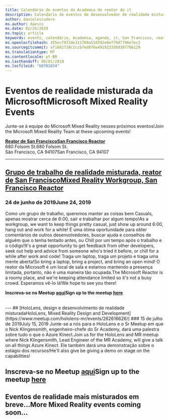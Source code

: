 ```yaml
---
title: Calendário de eventos da Academia de reator do it
description: Calendário de eventos de desenvolvedor de realidade misturada no reator em São Francisco.
author: danielescudero
ms.author: daescu
ms.date: 02/24/2019
ms.topic: article
keywords: evento, calendário, Academia, agenda, it, San Francisco, reator
ms.openlocfilehash: 355ecf972de313769a55d592e0ef79d7796e7ec2
ms.sourcegitcommit: af1602710c1ccb7ed870a491923350d387706129
ms.translationtype: MT
ms.contentlocale: pt-BR
ms.lasthandoff: 08/01/2019
ms.locfileid: "68701834"
---
```

# <a name="microsoft-mixed-reality-events"></a><span data-ttu-id="47381-104">Eventos de realidade misturada da Microsoft</span><span class="sxs-lookup"><span data-stu-id="47381-104">Microsoft Mixed Reality Events</span></span>

<span data-ttu-id="47381-105">Junte-se à equipe do Microsoft Mixed Reality nesses próximos eventos!</span><span class="sxs-lookup"><span data-stu-id="47381-105">Join the Microsoft Mixed Reality Team at these upcoming events!</span></span>

<span data-ttu-id="47381-106">**[Reator de San Francisco](https://developer.microsoft.com/reactor/#ReactorSF)**</span><span class="sxs-lookup"><span data-stu-id="47381-106">**[San Francisco Reactor](https://developer.microsoft.com/reactor/#ReactorSF)**</span></span><br>
<span data-ttu-id="47381-107">680 Folsom St.</span><span class="sxs-lookup"><span data-stu-id="47381-107">680 Folsom St.</span></span><br>
<span data-ttu-id="47381-108">São Francisco, CA 94107</span><span class="sxs-lookup"><span data-stu-id="47381-108">San Francisco, CA 94107</span></span>


---
## <a name="mixed-reality-workgroup-san-francisco-reactorhttpsemea01safelinksprotectionoutlookcomurlhttps3a2f2fwwwmeetupcom2fhololens-mr2fdata027c017cdaescu40microsoftcom7ca8ddee063b7949a9992308d6903e62b07c72f988bf86f141af91ab2d7cd011db477c17c07c636854994961124360sdataymnaaiwvxij700mo9gj2boz4w82bgkdjdhijhytfczcfu3dreserved0"></a>[<span data-ttu-id="47381-109">Grupo de trabalho de realidade misturada, reator de San Francisco</span><span class="sxs-lookup"><span data-stu-id="47381-109">Mixed Reality Workgroup, San Francisco Reactor</span></span>](https://emea01.safelinks.protection.outlook.com/?url=https%3A%2F%2Fwww.meetup.com%2Fhololens-mr%2F&data=02%7C01%7Cdaescu%40microsoft.com%7Ca8ddee063b7949a9992308d6903e62b0%7C72f988bf86f141af91ab2d7cd011db47%7C1%7C0%7C636854994961124360&sdata=YmnAAiWVxIJ700mO9gj%2BOz4W8%2BgKDjDhiJhYtfCzCFU%3D&reserved=0)
### <a name="june-24-2019"></a><span data-ttu-id="47381-110">24 de junho de 2019</span><span class="sxs-lookup"><span data-stu-id="47381-110">June 24, 2019</span></span>
<span data-ttu-id="47381-111">Como um grupo de trabalho, queremos manter as coisas bem Casuals, apenas mostrar cerca de 6:00, sair e trabalhar por algum tempo!</span><span class="sxs-lookup"><span data-stu-id="47381-111">As a workgroup, we want to keep things pretty casual, just show up around 6:00, hang out and work for a while!</span></span> <span data-ttu-id="47381-112">É uma ótima oportunidade para obter comentários de outros desenvolvedores, buscar ajuda e conselhos de alguém que o tenha tentado antes, ou Chill por um tempo após o trabalho e o código!</span><span class="sxs-lookup"><span data-stu-id="47381-112">It's a great opportunity to get feedback from other developers, seek out help and advice from someone who's tried it before, or chill for a while after work and code!</span></span> <span data-ttu-id="47381-113">Traga um laptop, traga um projeto e traga uma mente aberta!</span><span class="sxs-lookup"><span data-stu-id="47381-113">So bring a laptop, bring a project, and bring an open mind!</span></span> <span data-ttu-id="47381-114">O reator da Microsoft é um local de sala e estamos mantendo a presença limitada, portanto, não é uma maneira tão ocupada.</span><span class="sxs-lookup"><span data-stu-id="47381-114">The Microsoft Reactor is a roomy place, and we're keeping attendance limited so it's not a busy crowd.</span></span> <span data-ttu-id="47381-115">Esperamos vê-lo lá!</span><span class="sxs-lookup"><span data-stu-id="47381-115">We hope to see you there!</span></span>

<span data-ttu-id="47381-116">**Inscreva-se no Meetup [aqui](https://emea01.safelinks.protection.outlook.com/?url=https%3A%2F%2Fwww.meetup.com%2Fhololens-mr%2F&data=02%7C01%7Cdaescu%40microsoft.com%7Ca8ddee063b7949a9992308d6903e62b0%7C72f988bf86f141af91ab2d7cd011db47%7C1%7C0%7C636854994961124360&sdata=YmnAAiWVxIJ700mO9gj%2BOz4W8%2BgKDjDhiJhYtfCzCFU%3D&reserved=0)**</span><span class="sxs-lookup"><span data-stu-id="47381-116">**Sign up to the meetup [here](https://emea01.safelinks.protection.outlook.com/?url=https%3A%2F%2Fwww.meetup.com%2Fhololens-mr%2F&data=02%7C01%7Cdaescu%40microsoft.com%7Ca8ddee063b7949a9992308d6903e62b0%7C72f988bf86f141af91ab2d7cd011db47%7C1%7C0%7C636854994961124360&sdata=YmnAAiWVxIJ700mO9gj%2BOz4W8%2BgKDjDhiJhYtfCzCFU%3D&reserved=0)**</span></span>

<br>
---
## <a name="hololens-mixed-reality-design-and-developmenthttpswwwmeetupcomhololens-mrevents262616626"></a>[<span data-ttu-id="47381-117">HoloLens, design e desenvolvimento de realidade misturada</span><span class="sxs-lookup"><span data-stu-id="47381-117">HoloLens, Mixed Reality Design and Development</span></span>](https://www.meetup.com/hololens-mr/events/262616626/)
### <a name="july-15-2019"></a><span data-ttu-id="47381-118">15 de julho de 2019</span><span class="sxs-lookup"><span data-stu-id="47381-118">July 15, 2019</span></span>
<span data-ttu-id="47381-119">Junte-se a nós para o HoloLens e o Sr Meetup em que o Nick Klingensmith, engenheiro-chefe do Sr Academy, dará uma palestra sobre tudo o que o Azure Kinect.</span><span class="sxs-lookup"><span data-stu-id="47381-119">Join us for the HoloLens and MR meetup where Nick Klingensmith, Lead Engineer of the MR Academy, will give a talk on all things Azure Kinect.</span></span> <span data-ttu-id="47381-120">Ele também dará uma demonstração sobre o estágio dos recursos!</span><span class="sxs-lookup"><span data-stu-id="47381-120">He'll also give be giving a demo on stage on the capabilities!</span></span>

<span data-ttu-id="47381-121">**Inscreva-se no Meetup [aqui](https://www.meetup.com/hololens-mr/events/262616626/)**</span><span class="sxs-lookup"><span data-stu-id="47381-121">**Sign up to the meetup [here](https://www.meetup.com/hololens-mr/events/262616626/)**</span></span>
<br>
---
## <a name="more-mixed-reality-events-coming-soon"></a><span data-ttu-id="47381-122">Eventos de realidade mais misturados em breve...</span><span class="sxs-lookup"><span data-stu-id="47381-122">More Mixed Reality events coming soon...</span></span>

